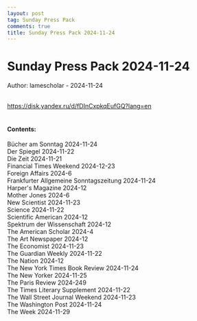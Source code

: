 ```yaml
---
layout: post
tag: Sunday Press Pack
comments: true
title: Sunday Press Pack 2024-11-24
---
```


# Sunday Press Pack 2024-11-24

Author: lamescholar - 2024-11-24
<br><br>

<https://disk.yandex.ru/d/fDInCxpkqEufGQ?lang=en>
<br><br>

#### Contents:

Bücher am Sonntag 2024-11-24<br>
Der Spiegel 2024-11-22<br>
Die Zeit 2024-11-21<br>
Financial Times Weekend 2024-12-23<br>
Foreign Affairs 2024-6<br>
Frankfurter Allgemeine Sonntagszeitung 2024-11-24<br>
Harper's Magazine 2024-12<br>
Mother Jones 2024-6<br>
New Scientist 2024-11-23<br>
Science 2024-11-22<br>
Scientific American 2024-12<br>
Spektrum der Wissenschaft 2024-12<br>
The American Scholar 2024-4<br>
The Art Newspaper 2024-12<br>
The Economist 2024-11-23<br>
The Guardian Weekly 2024-11-22<br>
The Nation 2024-12<br>
The New York Times Book Review 2024-11-24<br>
The New Yorker 2024-11-25<br>
The Paris Review 2024-249<br>
The Times Literary Supplement 2024-11-22<br>
The Wall Street Journal Weekend 2024-11-23<br>
The Washington Post 2024-11-24<br>
The Week 2024-11-29